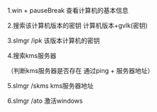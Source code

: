 1.win + pauseBreak 查看计算机的基本信息

2.搜索该计算机版本的密钥  计算机版本+gvlk(密钥)

3.slmgr /ipk 该版本计算机的密钥

4.搜索kms服务器

（判断kms服务器是否存在 通过ping + 服务器地址）

5.slmgr /skms kms服务器地址

6.slmgr /ato 激活windows